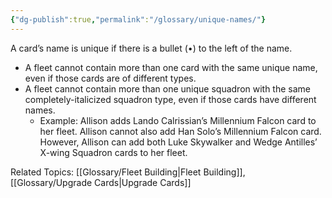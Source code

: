 ```yaml
---
{"dg-publish":true,"permalink":"/glossary/unique-names/"}
---
```


A card’s name is unique if there is a bullet (•) to the left of the name.

- A fleet cannot contain more than one card with the same unique name, even if those cards are of different types.
- A fleet cannot contain more than one unique squadron with the same completely-italicized squadron type, even if those cards have different names.
	- Example: Allison adds Lando Calrissian’s Millennium Falcon card to her fleet. Allison cannot also add Han Solo’s Millennium Falcon card. However, Allison can add both Luke Skywalker and Wedge Antilles’ X-wing Squadron cards to her fleet.

Related Topics: [[Glossary/Fleet Building\|Fleet Building]], [[Glossary/Upgrade Cards\|Upgrade Cards]]